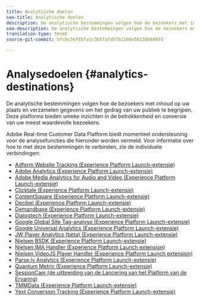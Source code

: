 ```yaml
---
title: Analytische doelen
seo-title: Analytische doelen
description: De analytische bestemmingen volgen hoe de bezoekers met inhoud op uw plaats en verzamelen gegevens om het gedrag van uw publiek te begrijpen. Deze platforms bieden unieke inzichten in de betrokkenheid en conversie van uw meest waardevolle bezoekers.
seo-description: De analytische bestemmingen volgen hoe de bezoekers met inhoud op uw plaats en verzamelen gegevens om het gedrag van uw publiek te begrijpen. Deze platforms bieden unieke inzichten in de betrokkenheid en conversie van uw meest waardevolle bezoekers.
translation-type: tm+mt
source-git-commit: bfcbc56f05fa1c3b5fafd57b1166e50130b6007d

---
```



# Analysedoelen {#analytics-destinations}

De analytische bestemmingen volgen hoe de bezoekers met inhoud op uw plaats en verzamelen gegevens om het gedrag van uw publiek te begrijpen. Deze platforms bieden unieke inzichten in de betrokkenheid en conversie van uw meest waardevolle bezoekers.

Adobe Real-time Customer Data Platform biedt momenteel ondersteuning voor de analysefuncties die hieronder worden vermeld. Voor informatie over hoe te met deze bestemmingen te verbinden, zie de individuele verbindingen:

* [Adform Website Tracking (Experience Platform Launch-extensie)](/help/rtcdp/destinations/adform-extension.md)
* [Adobe Analytics (Experience Platform Launch-extensie)](/help/rtcdp/destinations/adobe-analytics-extension.md)
* [Adobe Media Analytics for Audio and Video (Experience Platform Launch-extensie)](/help/rtcdp/destinations/adobe-video-analytics-extension.md)
* [Clicktale (Experience Platform Launch-extensie)](/help/rtcdp/destinations/clicktale-extension.md)
* [ContentSquare (Experience Platform Launch-extensie)](/help/rtcdp/destinations/contentsquare-extension.md)
* [Decibel (Experience Platform Launch-extensie)](/help/rtcdp/destinations/decibel-extension.md)
* [Demandbase (Experience Platform Launch-extensie)](/help/rtcdp/destinations/demandbase-extension.md)
* [Dialogtech (Experience Platform Launch-extensie)](/help/rtcdp/destinations/dialogtech-extension.md)
* [Google Global Site Tag-analyse (Experience Platform Launch-extensie)](/help/rtcdp/destinations/gtag-analytics-extension.md)
* [Google Universal Analytics (Experience Platform Launch-extensie)](/help/rtcdp/destinations/google-universal-analytics-extension.md)
* [JW Player Analytics (bèta) (Experience Platform Launch-extensie)](/help/rtcdp/destinations/jw-player-analytics-extension.md)
* [Nielsen BSDK (Experience Platform Launch-extensie)](nielsen-bsdk-extension.md)
* [Nielsen IMA Handler (Experience Platform Launch extension)](nielsen-ima-extension.md)
* [Nielsen VideoJS Player Handler (Experience Platform Launch extension)](nielsen-videojs-extension.md)
* [Parse.ly Analytics (Experience Platform Launch-extensie)](parsely-extension.md)
* [Quantum Metric (Experience Platform Launch-extensie)](quantum-metric-extension.md)
* [SessionCam (de uitbreiding van de Lancering van het Platform van de Ervaring)](sessioncam-extension.md)
* [TMMData (Experience Platform Launch-extensie)](tmmdata-extension.md)
* [Yext Conversion Tracking (Experience Platform Launch-extensie)](yext-extension.md)
